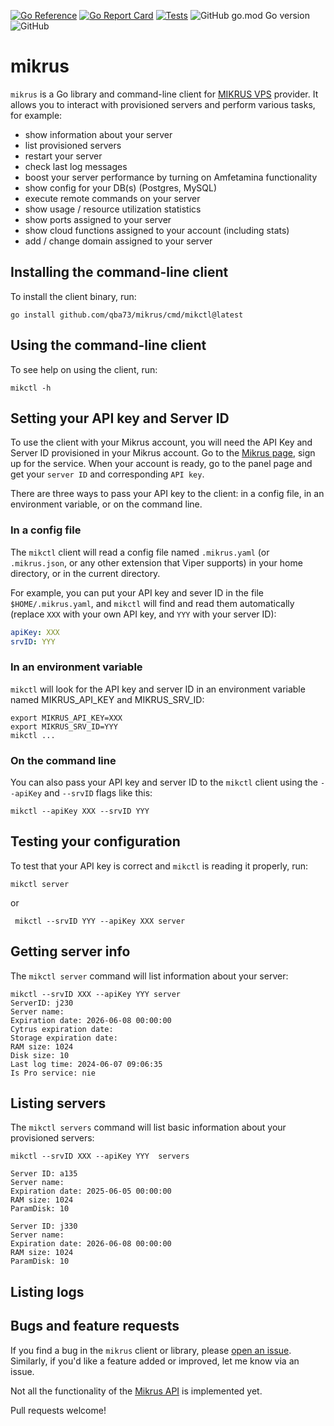 [![Go Reference](https://pkg.go.dev/badge/github.com/qba73/mikrus.svg)](https://pkg.go.dev/github.com/qba73/mikrus)
[![Go Report Card](https://goreportcard.com/badge/github.com/qba73/mikrus)](https://goreportcard.com/report/github.com/qba73/mikrus)
[![Tests](https://github.com/qba73/mikrus/actions/workflows/go.yml/badge.svg)](https://github.com/qba73/mikrus/actions/workflows/go.yml)
![GitHub go.mod Go version](https://img.shields.io/github/go-mod/go-version/qba73/mikrus)
![GitHub](https://img.shields.io/github/license/qba73/mikrus)

# mikrus

`mikrus` is a Go library and command-line client for [MIKRUS VPS](https://mikr.us) provider. It allows you to interact with provisioned servers and perform various tasks, for example:

- show information about your server
- list provisioned servers
- restart your server
- check last log messages
- boost your server performance by turning on Amfetamina functionality
- show config for your DB(s) (Postgres, MySQL)
- execute remote commands on your server
- show usage / resource utilization statistics
- show ports assigned to your server
- show cloud functions assigned to your account (including stats)
- add / change domain assigned to your server

## Installing the command-line client

To install the client binary, run:

```shell
go install github.com/qba73/mikrus/cmd/mikctl@latest
```

## Using the command-line client

To see help on using the client, run:

```shell
mikctl -h
```

## Setting your API key and Server ID

To use the client with your Mikrus account, you will need the API Key and Server ID provisioned in your Mikrus account. Go to the [Mikrus page](https://mikr.us/#pricing), sign up for the service. When your account is ready, go to the panel page and get your `server ID` and corresponding `API key`.

There are three ways to pass your API key to the client: in a config file, in an environment variable, or on the command line.

### In a config file

The `mikctl` client will read a config file named `.mikrus.yaml` (or `.mikrus.json`, or any other extension that Viper supports) in your home directory, or in the current directory.

For example, you can put your API key and sever ID in the file `$HOME/.mikrus.yaml`, and `mikctl` will find and read them automatically (replace `XXX` with your own API key, and `YYY` with your server ID):

```yaml
apiKey: XXX
srvID: YYY
```

### In an environment variable

`mikctl` will look for the API key and server ID in an environment variable named MIKRUS_API_KEY and MIKRUS_SRV_ID:

```shell
export MIKRUS_API_KEY=XXX
export MIKRUS_SRV_ID=YYY
mikctl ...
```

### On the command line

You can also pass your API key and server ID to the `mikctl` client using the `--apiKey` and `--srvID` flags like this:

```shell
mikctl --apiKey XXX --srvID YYY
```

## Testing your configuration

To test that your API key is correct and `mikctl` is reading it properly, run:

```shell
mikctl server
```

or

```shell
 mikctl --srvID YYY --apiKey XXX server
```

## Getting server info

The `mikctl server` command will list information about your server:

```shell
mikctl --srvID XXX --apiKey YYY server
ServerID: j230
Server name:
Expiration date: 2026-06-08 00:00:00
Cytrus expiration date:
Storage expiration date:
RAM size: 1024
Disk size: 10
Last log time: 2024-06-07 09:06:35
Is Pro service: nie
```

## Listing servers

The `mikctl servers` command will list basic information about your provisioned servers:

```shell
mikctl --srvID XXX --apiKey YYY  servers

Server ID: a135
Server name:
Expiration date: 2025-06-05 00:00:00
RAM size: 1024
ParamDisk: 10

Server ID: j330
Server name:
Expiration date: 2026-06-08 00:00:00
RAM size: 1024
ParamDisk: 10
```

## Listing logs

## Bugs and feature requests

If you find a bug in the `mikrus` client or library, please [open an issue](https://github.com/qba73/mikrus/issues). Similarly, if you'd like a feature added or improved, let me know via an issue.

Not all the functionality of the [Mikrus API](https://api.mikr.us) is implemented yet.

Pull requests welcome!
